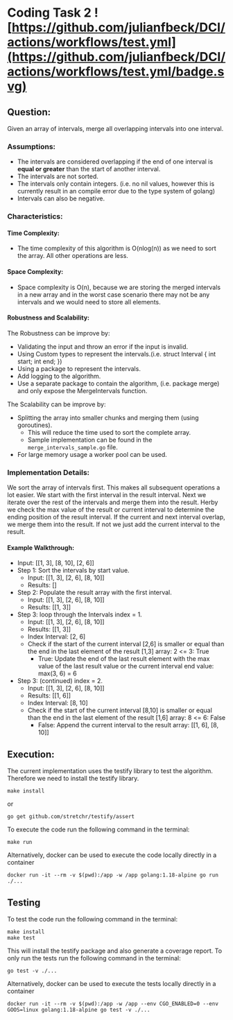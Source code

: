 # Coding Task 2 ![https://github.com/julianfbeck/DCI/actions/workflows/test.yml](https://github.com/julianfbeck/DCI/actions/workflows/test.yml/badge.svg)

## Question:
Given an array of intervals, merge all overlapping intervals into one interval.

### Assumptions:
- The intervals are considered overlapping if the end of one interval is **equal or greater** than the start of another interval.
- The intervals are not sorted.
- The intervals only contain integers. (i.e. no nil values, however this is currently result in an compile error due to the type system of golang)
- Intervals can also be negative.

### Characteristics:
#### Time Complexity:
- The time complexity of this algorithm is O(nlog(n)) as we need to sort the array. All other operations are less.
#### Space Complexity:
- Space complexity is O(n), because we are storing the merged intervals in a new array and in the worst case scenario there may not be any intervals and we would need to store all elements.
#### Robustness and Scalability:
The Robustness can be improve by: 
- Validating the input and throw an error if the input is invalid.
- Using Custom types to represent the intervals.(i.e. struct Interval { int start; int end; })
- Using a package to represent the intervals.
- Add logging to the algorithm.
- Use a separate package to contain the algorithm, (i.e. package merge) and only expose the MergeIntervals function.

The Scalability can be improve by:
- Splitting the array into smaller chunks and merging them (using goroutines).
  - This will reduce the time used to sort the complete array.
  - Sample implementation can be found in the `merge_intervals_sample.go` file.
- For large memory usage a worker pool can be used.

### Implementation Details:
We sort the array of intervals first. This makes all subsequent operations a lot easier.
We start with the first interval in the result interval. Next we iterate over the rest of the intervals and merge them into the result.
Herby we check the max value of the result or current interval to determine the ending position of the result interval.
If the current and next interval overlap, we merge them into the result. If not we just add the current interval to the result.

#### Example Walkthrough:
- Input: [[1, 3], [8, 10], [2, 6]]
- Step 1: Sort the intervals by start value.
  - Input: [[1, 3], [2, 6], [8, 10]]
  - Results: []
- Step 2: Populate the result array with the first interval.
  - Input: [[1, 3], [2, 6], [8, 10]]
  - Results: [[1, 3]] 
- Step 3: loop through the Intervals index = 1. 
  - Input: [[1, 3], [2, 6], [8, 10]]	
  - Results: [[1, 3]]
  - Index Interval: [2, 6]
  - Check if the start of the current interval [2,6] is smaller or equal than the end in the last element of the result [1,3] array: 2 <= 3: True
    - True: Update the end of the last result element with the max value of the last result value or the current interval end value: max(3, 6) = 6
- Step 3: (continued) index = 2.
  - Input: [[1, 3], [2, 6], [8, 10]]
  - Results: [[1, 6]]
  - Index Interval: [8, 10]
  - Check if the start of the current interval [8,10] is smaller or equal than the end in the last element of the result [1,6] array: 8 <= 6: False
    - False: Append the current interval to the result array: [[1, 6], [8, 10]]


## Execution:

The current implementation uses the testify library to test the algorithm.
Therefore we need to install the testify library.
```
make install
```
or 
```
go get github.com/stretchr/testify/assert
```

To execute the code run the following command in the terminal:
```
make run
```

Alternatively, docker can be used to execute the code locally directly in a container
```
docker run -it --rm -v $(pwd):/app -w /app golang:1.18-alpine go run ./...
```


## Testing
To test the code run the following command in the terminal:
```
make install
make test
```
This will install the testify package and also generate a coverage report.
To only run the tests run the following command in the terminal:
```
go test -v ./...
```

Alternatively, docker can be used to execute the tests locally directly in a container
```
docker run -it --rm -v $(pwd):/app -w /app --env CGO_ENABLED=0 --env GOOS=linux golang:1.18-alpine go test -v ./...
```